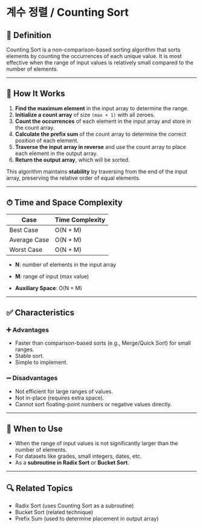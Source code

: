 # 계수 정렬 / Counting Sort

## 📌 Definition

Counting Sort is a non-comparison-based sorting algorithm that sorts elements by counting the occurrences of each unique value. It is most effective when the range of input values is relatively small compared to the number of elements.

---

## 🧠 How It Works

1. **Find the maximum element** in the input array to determine the range.
2. **Initialize a count array** of size `(max + 1)` with all zeroes.
3. **Count the occurrences** of each element in the input array and store in the count array.
4. **Calculate the prefix sum** of the count array to determine the correct position of each element.
5. **Traverse the input array in reverse** and use the count array to place each element in the output array.
6. **Return the output array**, which will be sorted.

This algorithm maintains **stability** by traversing from the end of the input array, preserving the relative order of equal elements.

---

## ⏱ Time and Space Complexity

| Case         | Time Complexity   |
|--------------|-------------------|
| Best Case    | O(N + M)          |
| Average Case | O(N + M)          |
| Worst Case   | O(N + M)          |

- **N**: number of elements in the input array  
- **M**: range of input (max value)

- **Auxiliary Space**: O(N + M)

---

## ✅ Characteristics

### ➕ Advantages
- Faster than comparison-based sorts (e.g., Merge/Quick Sort) for small ranges.
- Stable sort.
- Simple to implement.

### ➖ Disadvantages
- Not efficient for large ranges of values.
- Not in-place (requires extra space).
- Cannot sort floating-point numbers or negative values directly.

---

## 🧭 When to Use

- When the range of input values is not significantly larger than the number of elements.
- For datasets like grades, small integers, dates, etc.
- As a **subroutine in Radix Sort** or **Bucket Sort**.

---

## 🔍 Related Topics

- Radix Sort (uses Counting Sort as a subroutine)
- Bucket Sort (related technique)
- Prefix Sum (used to determine placement in output array)